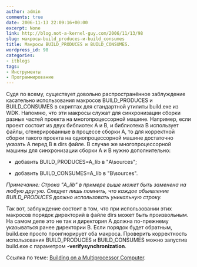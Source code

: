 ```yaml
---
author: admin
comments: true
date: 2006-11-13 22:09:16+00:00
excerpt: None
link: http://blog.not-a-kernel-guy.com/2006/11/13/98
slug: макросы-build_produces-и-build_consumes
title: Макросы BUILD_PRODUCES и BUILD_CONSUMES.
wordpress_id: 98
categories:
- itblogs
tags:
- Инструменты
- Программирование
---
```


Судя по всему, существует довольно распространённое заблуждение касательно использования макросов BUILD_PRODUCES и BUILD_CONSUMES в скриптах для стандартной утилиты build.exe из WDK. Напомню, что эти макросы служат для синхронизации сборки разных частей проекта на многопроцессорной машине. Например, если проект состоит из двух библиотек A и B, и библиотека B использует файлы, сгенерированные в процессе сборки A, то для корректной сборки такого проекта на однопроцессорной машине достаточно указать A перед B в dirs файле. В случае же многопроцессорной машины для синхронизации сборки A и B нужно дополнительно:




	
  * добавить BUILD_PRODUCES=A_lib в "A\sources";

	
  * добавить BUILD_CONSUMES=A_lib в "B\sources".



_Примечание: Строка "A_lib" в примере выше может быть заменена на любую другую. Следует лишь помнить, что каждое объявление BUILD_PRODUCES должно использовать уникальную строку._

Так вот, заблуждение состоит в том, что при использовании этих макросов порядок директорий в файле dirs может быть произвольным. На самом деле это не так и директория A должна по-прежнему указываться ранее директории B. Если порядок будет обратным, build.exe просто проигнорирует оба макроса. Проверить корректность использования BUILD_PRODUCES и BUILD_CONSUMES можно запустив build.exe с параметром **-verifysynchronization**. 

Ссылка по теме: [Building on a Multiprocessor Computer](http://www.osronline.com/DDKx/ddtools/build_use_4j5f.htm).
